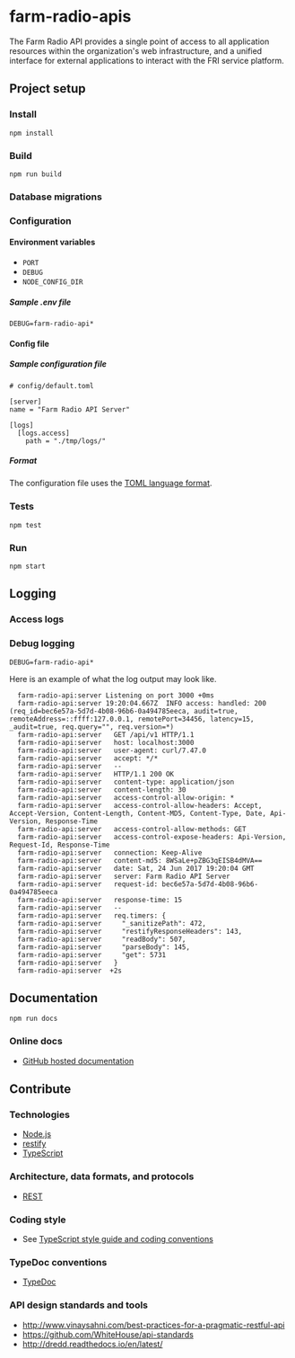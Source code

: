 # farm-radio-apis

The Farm Radio API provides a single point of access to all application resources within the organization's web infrastructure, and a unified interface for external applications to interact with the FRI service platform.

## Project setup

### Install

```
npm install
```

### Build

```
npm run build
```

### Database migrations

### Configuration

#### Environment variables

* `PORT`
* `DEBUG`
* `NODE_CONFIG_DIR`

##### Sample .env file

```
DEBUG=farm-radio-api*
```

#### Config file

##### Sample configuration file

```
# config/default.toml

[server]
name = "Farm Radio API Server"

[logs]
  [logs.access]
    path = "./tmp/logs/"
```

##### Format

The configuration file uses the [TOML language format](https://github.com/toml-lang/toml).

### Tests

```
npm test
```

### Run

```
npm start
```

## Logging

### Access logs

### Debug logging

```
DEBUG=farm-radio-api*
```

Here is an example of what the log output may look like.

```
  farm-radio-api:server Listening on port 3000 +0ms
  farm-radio-api:server 19:20:04.667Z  INFO access: handled: 200 (req_id=bec6e57a-5d7d-4b08-96b6-0a494785eeca, audit=true, remoteAddress=::ffff:127.0.0.1, remotePort=34456, latency=15, _audit=true, req.query="", req.version=*)
  farm-radio-api:server   GET /api/v1 HTTP/1.1
  farm-radio-api:server   host: localhost:3000
  farm-radio-api:server   user-agent: curl/7.47.0
  farm-radio-api:server   accept: */*
  farm-radio-api:server   --
  farm-radio-api:server   HTTP/1.1 200 OK
  farm-radio-api:server   content-type: application/json
  farm-radio-api:server   content-length: 30
  farm-radio-api:server   access-control-allow-origin: *
  farm-radio-api:server   access-control-allow-headers: Accept, Accept-Version, Content-Length, Content-MD5, Content-Type, Date, Api-Version, Response-Time
  farm-radio-api:server   access-control-allow-methods: GET
  farm-radio-api:server   access-control-expose-headers: Api-Version, Request-Id, Response-Time
  farm-radio-api:server   connection: Keep-Alive
  farm-radio-api:server   content-md5: 8WSaLe+pZBG3qEISB4dMVA==
  farm-radio-api:server   date: Sat, 24 Jun 2017 19:20:04 GMT
  farm-radio-api:server   server: Farm Radio API Server
  farm-radio-api:server   request-id: bec6e57a-5d7d-4b08-96b6-0a494785eeca
  farm-radio-api:server   response-time: 15
  farm-radio-api:server   --
  farm-radio-api:server   req.timers: {
  farm-radio-api:server     "_sanitizePath": 472,
  farm-radio-api:server     "restifyResponseHeaders": 143,
  farm-radio-api:server     "readBody": 507,
  farm-radio-api:server     "parseBody": 145,
  farm-radio-api:server     "get": 5731
  farm-radio-api:server   }
  farm-radio-api:server  +2s
```

## Documentation

```
npm run docs
```

### Online docs

* [GitHub hosted documentation](https://farmradiohangar.github.io/uliza-core-apis/server/docs/index.html)

## Contribute

### Technologies

* [Node.js](https://nodejs.org/)
* [restify](http://restify.com/)
* [TypeScript](http://www.typescriptlang.org/)

### Architecture, data formats, and protocols

* [REST](https://en.wikipedia.org/wiki/Representational_state_transfer)

### Coding style 

* See [TypeScript style guide and coding conventions](https://github.com/basarat/typescript-book/blob/master/docs/styleguide/styleguide.md#typescript-styleguide-and-coding-conventions)

### TypeDoc conventions

* [TypeDoc](http://typedoc.org/)

### API design standards and tools 

* http://www.vinaysahni.com/best-practices-for-a-pragmatic-restful-api
* https://github.com/WhiteHouse/api-standards
* http://dredd.readthedocs.io/en/latest/
